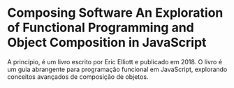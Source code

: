# Composing Software An Exploration of Functional Programming and Object Composition in JavaScript 

A princípio, é um livro escrito por Eric Elliott e publicado em 2018. O livro é um guia abrangente para programação funcional em JavaScript, explorando conceitos avançados de composição de objetos.

